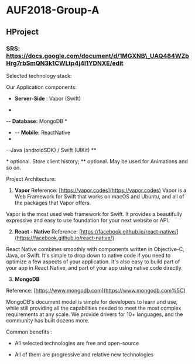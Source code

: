 # AUF2018-Group-A

## HProject

### SRS: https://docs.google.com/document/d/1MGXNB\_UAQ484WZbHrg7rbSmQN3k1CWLtp4j4l1YDNXE/edit

Selected technology stack:

Our Application components:
-   **Server-Side** : Vapor (Swift)

-
-- **Database:** MongoDB \*
- -- **Mobile:** ReactNative
-
--Java (androidSDK) / Swift (UIKit) \*\*

\* optional. Store client history;
\*\* optional. May be used for Animations and so on.

Project Architecture:

1) **Vapor**
Reference: [https://vapor.codes](https://vapor.codes)
Vapor is a Web Framework for Swift that works on macOS and Ubuntu, and all of the packages that Vapor offers.

Vapor is the most used web framework for Swift. It provides a beautifully expressive and easy to use foundation for your next website or API.

2) **React - Native**
Reference: [https://facebook.github.io/react-native/](https://facebook.github.io/react-native/)

React Native combines smoothly with components written in Objective-C, Java, or Swift. It&#39;s simple to drop down to native code if you need to optimize a few aspects of your application. It&#39;s also easy to build part of your app in React Native, and part of your app using native code directly.

3) **MongoDB**

Reference: [https://www.mongodb.com](https://www.mongodb.com%5C)

MongoDB&#39;s document model is simple for developers to learn and use, while still providing all the capabilities needed to meet the most complex requirements at any scale. We provide drivers for 10+ languages, and the community has built dozens more.



Common benefits :

- All selected technologies are free and open-source

- All of them are progressive and relative new technologies